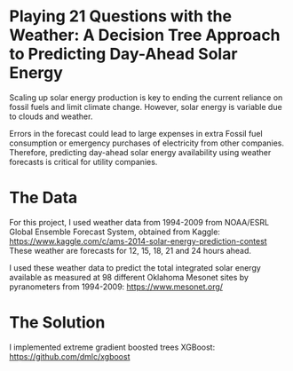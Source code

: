 # Playing 21 Questions with the Weather: A Decision Tree Approach to Predicting Day-Ahead Solar Energy

Scaling up solar energy production is key to ending the current reliance on fossil fuels and limit climate change. However, solar energy is variable due 
to clouds and weather. 

Errors in the forecast could lead to large expenses in extra Fossil fuel consumption or emergency purchases of electricity from other companies. Therefore, predicting day-ahead solar energy availability using weather forecasts is critical for utility companies.

# The Data
For this project, I used weather data from 1994-2009 from NOAA/ESRL Global Ensemble Forecast System, obtained from Kaggle:
https://www.kaggle.com/c/ams-2014-solar-energy-prediction-contest
These weather are forecasts for 12, 15, 18, 21 and 24 hours ahead. 

I used these weather data to predict the total integrated solar energy available as measured at 98 different Oklahoma Mesonet sites by pyranometers from 1994-2009: https://www.mesonet.org/

# The Solution

I implemented extreme gradient boosted trees XGBoost: https://github.com/dmlc/xgboost


